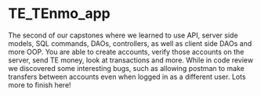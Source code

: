 # TE_TEnmo_app

The second of our capstones where we learned to use API, server side models, SQL commands, DAOs, controllers, as well as client side DAOs and more OOP. You are able to create accounts, verify those accounts on the server, send TE money, look at transactions and more. While in code review we discovered some interesting bugs, such as allowing postman to make transfers between accounts even when logged in as a different user. Lots more to finish here!
